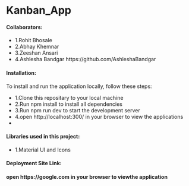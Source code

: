 # Kanban_App

<h4>Collaborators:</h4>
<ul>
<li>1.Rohit Bhosale</li> 
<li>2.Abhay Khemnar</li>
<li>3.Zeeshan Ansari</li>
<li>4.Ashlesha Bandgar https://github.com/AshleshaBandgar</li>
</ul>  

<h4>Installation:</h4>

<p>To install and run the application locally, follow these steps:</p>
<ul>
<li>1.Clone this repositary to your local machine</li>
<li>2.Run npm install to install all dependencies</li>
<li>3.Run npm run dev to start the development server</li>
<li>4.open http://localhost:300/ in your browser to view the applications</li>
<li>
</ul> 

<h4>Libraries used in this project:</h4>
<ul>
<li>1.Material UI and Icons</li>
 </ul> 

<h4>Deployment Site Link:</h4>

<h4>open https://google.com in your browser to viewthe application</h4>
